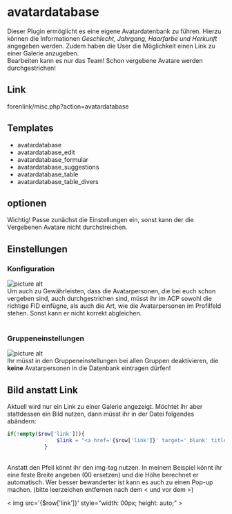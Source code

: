 # avatardatabase

Dieser Plugin ermöglicht es eine eigene Avatardatenbank zu führen. Hierzu können die Informationen *Geschlecht, Jahrgang, Haarfarbe und Herkunft* angegeben werden. Zudem haben die User die Möglichkeit einen Link zu einer  Galerie anzugeben. <br />
Bearbeiten kann es nur das Team! Schon vergebene Avatare werden durchgestrichen!

## Link
forenlink/misc.php?action=avatardatabase

## Templates
- avatardatabase 	
- avatardatabase_edit 	
- avatardatabase_formular 	
- avatardatabase_suggestions 	
- avatardatabase_table 	
- avatardatabase_table_divers

## optionen
Wichtig! Passe zunächst die Einstellungen ein, sonst kann der die Vergebenen Avatare nicht durchstreichen.

## Einstellungen
### Konfiguration
![picture alt](https://up.picr.de/42776433ss.png "Einstellungen")
<br />
Um auch zu Gewährleisten, dass die Avatarpersonen, die bei euch schon vergeben sind, auch durchgestrichen sind, müsst ihr im ACP sowohl die richtige FID einfügne, als auch die Art, wie die Avatarpersonen im Profilfeld stehen. Sonst kann er nicht korrekt abgleichen.
<br /><br />
### Gruppeneinstellungen
![picture alt](https://up.picr.de/42776444ae.png "Gruppeneinstellungen")
<br />
Ihr müsst in den Gruppeneinstellungen bei allen Gruppen deaktivieren, die **keine** Avatarpersonen in die Datenbank eintragen dürfen!
<br />
## Bild anstatt Link
Aktuell wird nur ein Link zu einer Galerie angezeigt. Möchtet ihr aber stattdessen ein Bild nutzen, dann müsst ihr in der Datei folgendes abändern:<br />
```PHP          
if(!empty($row['link'])){
                $link = "<a href='{$row['link']}' target='_blank' title='Link zur Galerie'><i class=\"fas fa-location-arrow\"></i></a>";
            }
```
<br />
Anstatt den Pfeil könnt ihr den img-tag nutzen. In meinem Beispiel könnt ihr eine feste Breite angeben (00 ersetzen) und die Höhe berechnet er automatisch. Wer besser bewanderter ist kann es auch zu einen Pop-up machen. (bitte leerzeichen entfernen nach dem < und vor dem >)<br />

< img src='{$row['link']}' style="width: 00px; height: auto;" >
